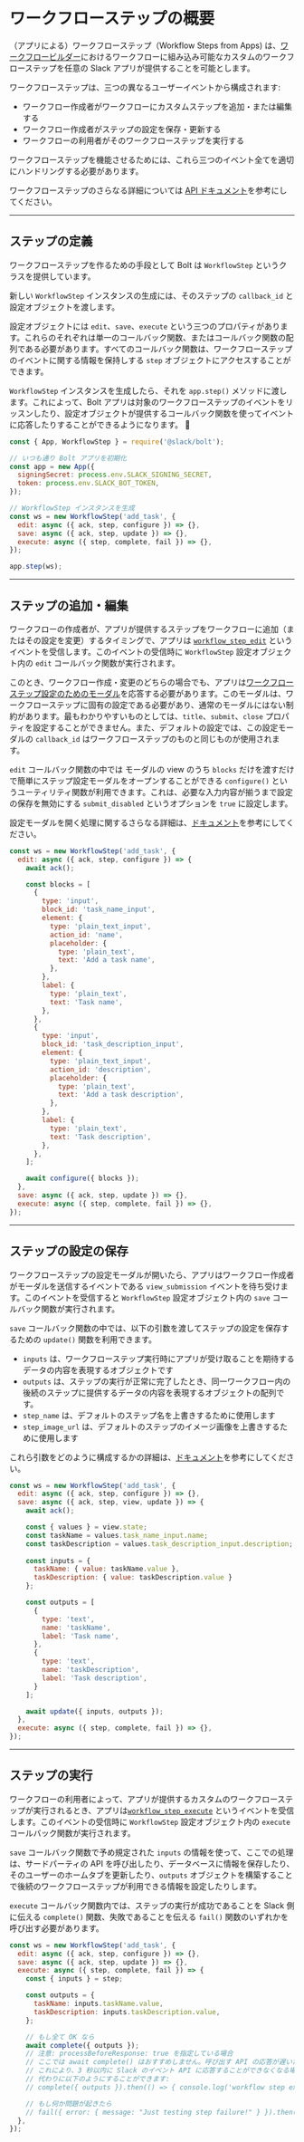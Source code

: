 # ワークフローステップの概要

（アプリによる）ワークフローステップ（Workflow Steps from Apps) は、[ワークフロービルダー](/legacy/legacy-steps-from-apps/)におけるワークフローに組み込み可能なカスタムのワークフローステップを任意の Slack アプリが提供することを可能とします。

ワークフローステップは、三つの異なるユーザーイベントから構成されます:

- ワークフロー作成者がワークフローにカスタムステップを追加・または編集する
- ワークフロー作成者がステップの設定を保存・更新する
- ワークフローの利用者がそのワークフローステップを実行する

ワークフローステップを機能させるためには、これら三つのイベント全てを適切にハンドリングする必要があります。

ワークフローステップのさらなる詳細については [API ドキュメント](/legacy/legacy-steps-from-apps/)を参考にしてください。

---

## ステップの定義

ワークフローステップを作るための手段として Bolt は `WorkflowStep` というクラスを提供しています。

新しい `WorkflowStep` インスタンスの生成には、そのステップの `callback_id` と設定オブジェクトを渡します。

設定オブジェクトには `edit`、`save`、`execute` という三つのプロパティがあります。これらのそれぞれは単一のコールバック関数、またはコールバック関数の配列である必要があります。すべてのコールバック関数は、ワークフローステップのイベントに関する情報を保持しする `step` オブジェクトにアクセスすることができます。

`WorkflowStep` インスタンスを生成したら、それを `app.step()` メソッドに渡します。これによって、Bolt アプリは対象のワークフローステップのイベントをリッスンしたり、設定オブジェクトが提供するコールバック関数を使ってイベントに応答したりすることができるようになります。


```javascript
const { App, WorkflowStep } = require('@slack/bolt');

// いつも通り Bolt アプリを初期化
const app = new App({
  signingSecret: process.env.SLACK_SIGNING_SECRET,
  token: process.env.SLACK_BOT_TOKEN,
});

// WorkflowStep インスタンスを生成
const ws = new WorkflowStep('add_task', {
  edit: async ({ ack, step, configure }) => {},
  save: async ({ ack, step, update }) => {},
  execute: async ({ step, complete, fail }) => {},
});

app.step(ws);
```

---

##  ステップの追加・編集

ワークフローの作成者が、アプリが提供するステップをワークフローに追加（またはその設定を変更）するタイミングで、アプリは [`workflow_step_edit`](/legacy/legacy-steps-from-apps/legacy-steps-from-apps-workflow_step_edit-payload) というイベントを受信します。このイベントの受信時に `WorkflowStep` 設定オブジェクト内の `edit` コールバック関数が実行されます。

このとき、ワークフロー作成・変更のどちらの場合でも、アプリは[ワークフローステップ設定のためのモーダル](/legacy/legacy-steps-from-apps/)を応答する必要があります。このモーダルは、ワークフローステップに固有の設定である必要があり、通常のモーダルにはない制約があります。最もわかりやすいものとしては、`title​`、`submit​`、`close` プロパティを設定することができません。また、デフォルトの設定では、この設定モーダルの `callback_id` はワークフローステップのものと同じものが使用されます。

`edit` コールバック関数の中では モーダルの view のうち `blocks` だけを渡すだけで簡単にステップ設定モーダルをオープンすることができる `configure()` というユーティリティ関数が利用できます。これは、必要な入力内容が揃うまで設定の保存を無効にする `submit_disabled` というオプションを `true` に設定します。

設定モーダルを開く処理に関するさらなる詳細は、[ドキュメント](/legacy/legacy-steps-from-apps/)を参考にしてください。

```javascript
const ws = new WorkflowStep('add_task', {
  edit: async ({ ack, step, configure }) => {
    await ack();

    const blocks = [
      {
        type: 'input',
        block_id: 'task_name_input',
        element: {
          type: 'plain_text_input',
          action_id: 'name',
          placeholder: {
            type: 'plain_text',
            text: 'Add a task name',
          },
        },
        label: {
          type: 'plain_text',
          text: 'Task name',
        },
      },
      {
        type: 'input',
        block_id: 'task_description_input',
        element: {
          type: 'plain_text_input',
          action_id: 'description',
          placeholder: {
            type: 'plain_text',
            text: 'Add a task description',
          },
        },
        label: {
          type: 'plain_text',
          text: 'Task description',
        },
      },
    ];

    await configure({ blocks });
  },
  save: async ({ ack, step, update }) => {},
  execute: async ({ step, complete, fail }) => {},
});
```

---

##  ステップの設定の保存

ワークフローステップの設定モーダルが開いたら、アプリはワークフロー作成者がモーダルを送信するイベントである `view_submission` イベントを待ち受けます。このイベントを受信すると `WorkflowStep` 設定オブジェクト内の `save` コールバック関数が実行されます。

`save` コールバック関数の中では、以下の引数を渡してステップの設定を保存するための `update()` 関数を利用できます。

- `inputs` は、ワークフローステップ実行時にアプリが受け取ることを期待するデータの内容を表現するオブジェクトです
- `outputs` は、ステップの実行が正常に完了したとき、同一ワークフロー内の後続のステップに提供するデータの内容を表現するオブジェクトの配列です。
- `step_name` は、デフォルトのステップ名を上書きするために使用します
- `step_image_url` は、デフォルトのステップのイメージ画像を上書きするために使用します

これら引数をどのように構成するかの詳細は、[ドキュメント](/legacy/legacy-steps-from-apps/legacy-steps-from-apps-workflow_step-object)を参考にしてください。

```javascript
const ws = new WorkflowStep('add_task', {
  edit: async ({ ack, step, configure }) => {},
  save: async ({ ack, step, view, update }) => {
    await ack();

    const { values } = view.state;
    const taskName = values.task_name_input.name;
    const taskDescription = values.task_description_input.description;
                
    const inputs = {
      taskName: { value: taskName.value },
      taskDescription: { value: taskDescription.value }
    };

    const outputs = [
      {
        type: 'text',
        name: 'taskName',
        label: 'Task name',
      },
      {
        type: 'text',
        name: 'taskDescription',
        label: 'Task description',
      }
    ];

    await update({ inputs, outputs });
  },
  execute: async ({ step, complete, fail }) => {},
});
```


---

## ステップの実行

ワークフローの利用者によって、アプリが提供するカスタムのワークフローステップが実行されるとき、アプリは[`workflow_step_execute`](/legacy/legacy-steps-from-apps/legacy-steps-from-apps-workflow_step-object) というイベントを受信します。このイベントの受信時に `WorkflowStep` 設定オブジェクト内の `execute` コールバック関数が実行されます。

`save` コールバック関数で予め規定された `inputs` の情報を使って、ここでの処理は、サードパーティの API を呼び出したり、データベースに情報を保存したり、そのユーザーのホームタブを更新したり、`outputs` オブジェクトを構築することで後続のワークフローステップが利用できる情報を設定したりします。

`execute` コールバック関数内では、ステップの実行が成功であることを Slack 側に伝える `complete()` 関数、失敗であることを伝える `fail()` 関数のいずれかを呼び出す必要があります。

```javascript
const ws = new WorkflowStep('add_task', {
  edit: async ({ ack, step, configure }) => {},
  save: async ({ ack, step, update }) => {},
  execute: async ({ step, complete, fail }) => {
    const { inputs } = step;

    const outputs = {
      taskName: inputs.taskName.value,
      taskDescription: inputs.taskDescription.value,
    };

    // もし全て OK なら
    await complete({ outputs });
    // 注意: processBeforeResponse: true を指定している場合
    // ここでは await complete() はおすすめしません。呼び出す API の応答が遅いためです。
    // これにより、3 秒以内に Slack のイベント API に応答することができなくなる場合があります。
    // 代わりに以下のようにすることができます:
    // complete({ outputs }).then(() => { console.log('workflow step execution complete registered'); });

    // もし何か問題が起きたら
    // fail({ error: { message: "Just testing step failure!" } }).then(() => { console.log('workflow step execution failure registered'); });
  },
});
```